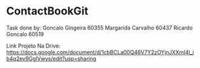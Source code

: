 # ContactBookGit
Task done by:
Goncalo Gingeira 60355
Margarida Carvalho 60437
Ricardo Goncalo 60519

Link Projeto Na Drive: https://docs.google.com/document/d/1cbBCLa00Q46V7Y2zOYjnJXXmI4l_ib4q2ev9GglVwys/edit?usp=sharing
